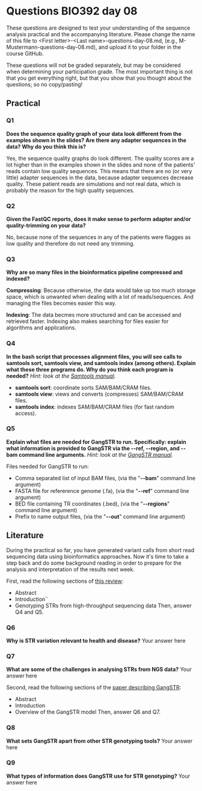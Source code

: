 
# Questions BIO392 day 08
These questions are designed to test your understanding of the sequence analysis practical and the accompanying literature. Please change the name of this file to \<First letter\>-\<Last name\>-questions-day-08.md, (e.g., M-Mustermann-questions-day-08.md), and upload it to your folder in the course GitHub.

These questions will not be graded separately, but may be considered when determining your participation grade. The most important thing is not that you get everything right, but that you show that you thought about the questions; so no copy/pasting!

## Practical

### Q1
**Does the sequence quality graph of your data look different from the examples shown in the slides? Are there any adapter sequences in the data? Why do you think this is?**

Yes, the sequence quality graphs do look different. The quality scores are a lot higher than in the examples shown in the slides and none of the patients' reads contain low quality sequences. This means that there are no (or very little) adapter sequences in the data, because adapter sequences decrease quality. These patient reads are simulations and not real data, which is probably the reason for the high quality sequences.

### Q2
**Given the FastQC reports, does it make sense to perform adapter and/or quality-trimming on your data?**

No, because none of the sequences in any of the patients were flagges as low quality and therefore do not need any trimming.

### Q3
**Why are so many files in the bioinformatics pipeline compressed and indexed?**

**Compressing**: Because otherwise, the data would take up too much storage space, which is unwanted when dealing with a lot of reads/sequences. And managing the files becomes easier this way.

**Indexing**: The data becmes more structured and can be accessed and retrieved faster. Indexing also makes searching for files easier for algorithms and applications.

### Q4
**In the bash script that processes alignment files, you will see calls to samtools sort, samtools view, and samtools index (among others). Explain what these three programs do. Why do you think each program is needed?**
*Hint: look at the [Samtools manual](http://www.htslib.org/doc/samtools.html)*.

* **samtools sort**: coordinate sorts SAM/BAM/CRAM files.
* **samtools view**: views and converts (compresses) SAM/BAM/CRAM files.
* **samtools index**: indexes SAM/BAM/CRAM files (for fast random access).

### Q5
**Explain what files are needed for GangSTR to run. Specifically: explain what information is provided to GangSTR via the --ref, --region, and --bam command line arguments.**
*Hint: look at the [GangSTR manual](https://github.com/gymreklab/gangstr).*

Files needed for GangSTR to run:
* Comma separated list of input BAM files, (via the "**--bam**" command line argument)
* FASTA file for refererence genome (.fa), (via the "**--ref**" command line argument)
* BED file containing TR coordinates (.bed), (via the "**--regions**" command line argument)
* Prefix to name output files, (via the "**--out**" command line argument)

## Literature
During the practical so far, you have generated variant calls from short read sequencing data using bioinformatics approaches. Now it's time to take a step back and do some background reading in order to prepare for the analysis and interpretation of the results next week. 

First, read the following sections of [this review](https://www.sciencedirect.com/science/article/pii/S0959437X16301538):
* Abstract
* Introduction``
* Genotyping STRs from high-throughput sequencing data
Then, answer Q4 and Q5.

### Q6
**Why is STR variation relevant to health and disease?**
Your answer here

### Q7
**What are some of the challenges in analysing STRs from NGS data?**
Your answer here

Second, read the following sections of the [paper describing GangSTR](https://academic.oup.com/nar/article/47/15/e90/5518310):
* Abstract
* Introduction
* Overview of the GangSTR model
Then, answer Q6 and Q7.

### Q8
**What sets GangSTR apart from other STR genotyping tools?**
Your answer here

### Q9
**What types of information does GangSTR use for STR genotyping?**
Your answer here

